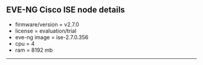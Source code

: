 ## EVE-NG Cisco ISE node details

- firmware/version = v2.7.0  
- license = evaluation/trial  
- eve-ng image = ise-2.7.0.356 
- cpu = 4
- ram = 8192 mb  

---
